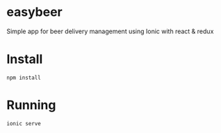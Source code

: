 # easybeer
Simple app for beer delivery management using Ionic with react &amp; redux

# Install
```
npm install
```

# Running

```
ionic serve
```
